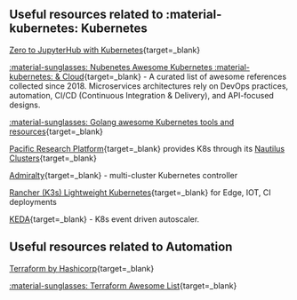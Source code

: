 ## Useful resources related to :material-kubernetes: Kubernetes

[Zero to JupyterHub with Kubernetes](https://zero-to-jupyterhub.readthedocs.io/en/stable/index.html){target=_blank}

[:material-sunglasses: Nubenetes Awesome Kubernetes  :material-kubernetes: & Cloud](https://nubenetes.com/){target=_blank} - A curated list of awesome references collected since 2018. Microservices architectures rely on DevOps practices, automation, CI/CD (Continuous Integration & Delivery), and API-focused designs.

[:material-sunglasses: Golang awesome Kubernetes tools and resources](https://golangexample.com/a-curated-list-of-awesome-kubernetes-tools-and-resources/){target=_blank}

[Pacific Research Platform](https://pacificresearchplatform.org/nautilus/){target=_blank} provides K8s through its [Nautilus Clusters](https://ucsd-prp.gitlab.io/){target=_blank}

[Admiralty](https://admiralty.io/){target=_blank} - multi-cluster Kubernetes controller 

[Rancher (K3s) Lightweight Kubernetes](https://rancher.com/docs/k3s/latest/en/){target=_blank} for Edge, IOT, CI deployments

[KEDA](https://keda.sh/){target=_blank} - K8s event driven autoscaler.

## Useful resources related to Automation

[Terraform by Hashicorp](https://www.terraform.io/){target=_blank}

[:material-sunglasses: Terraform Awesome List](https://www.trackawesomelist.com/shuaibiyy/awesome-terraform/readme){target=_blank}


